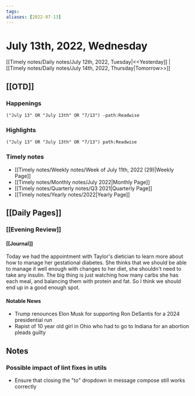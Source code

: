 ```yaml
---
tags:
aliases: [2022-07-13]
---
```


# July 13th, 2022, Wednesday

[[Timely notes/Daily notes/July 12th, 2022, Tuesday|<<Yesterday]] | [[Timely notes/Daily notes/July 14th, 2022, Thursday|Tomorrow>>]]

## [[OTD]]

### Happenings

```query
("July 13" OR "July 13th" OR "7/13") -path:Readwise
```

### Highlights

```query
("July 13" OR "July 13th" OR "7/13") path:Readwise
```

### Timely notes
- [[Timely notes/Weekly notes/Week of July 11th, 2022 (29)|Weekly Page]]
- [[Timely notes/Monthly notes/July 2022|Monthly Page]]
- [[Timely notes/Quarterly notes/Q3 2021|Quarterly Page]]
- [[Timely notes/Yearly notes/2022|Yearly Page]]

## [[Daily Pages]]

### [[Evening Review]]

#### [[Journal]]

Today we had the appointment with Taylor's dietician to learn more about how to manage her gestational diabetes. She thinks that we should be able to manage it well enough with changes to her diet, she shouldn't need to take any insulin. The big thing is just watching how many carbs she has each meal, and balancing them with protein and fat. So I think we should end up in a good enough spot.

#### Notable News

- Trump renounces Elon Musk for supporting Ron DeSantis for a 2024 presidential run
- Rapist of 10 year old girl in Ohio who had to go to Indiana for an abortion pleads guilty

## Notes

### Possible impact of lint fixes in utils

- Ensure that closing the "to" dropdown in message compose still works correctly